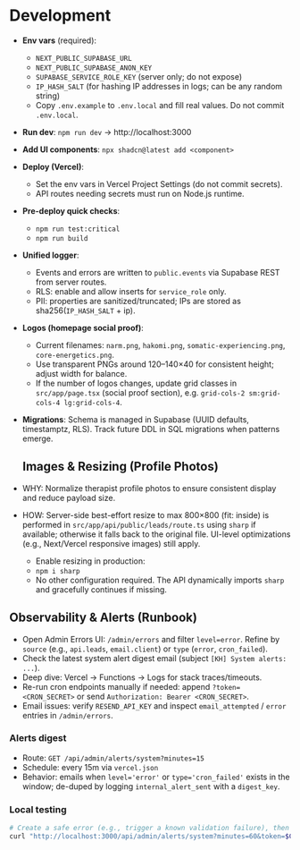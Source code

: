 # Development

- __Env vars__ (required):
  - `NEXT_PUBLIC_SUPABASE_URL`
  - `NEXT_PUBLIC_SUPABASE_ANON_KEY`
  - `SUPABASE_SERVICE_ROLE_KEY` (server only; do not expose)
  - `IP_HASH_SALT` (for hashing IP addresses in logs; can be any random string)
  - Copy `.env.example` to `.env.local` and fill real values. Do not commit `.env.local`.
- __Run dev__: `npm run dev` → http://localhost:3000
- __Add UI components__: `npx shadcn@latest add <component>`
- __Deploy (Vercel)__:
  - Set the env vars in Vercel Project Settings (do not commit secrets).
  - API routes needing secrets must run on Node.js runtime.
 
- __Pre-deploy quick checks__:
  - `npm run test:critical`
  - `npm run build`
  
- __Unified logger__:
  - Events and errors are written to `public.events` via Supabase REST from server routes.
  - RLS: enable and allow inserts for `service_role` only.
  - PII: properties are sanitized/truncated; IPs are stored as sha256(`IP_HASH_SALT` + ip).
- __Logos (homepage social proof)__:
  - Current filenames: `narm.png`, `hakomi.png`, `somatic-experiencing.png`, `core-energetics.png`.
  - Use transparent PNGs around 120–140×40 for consistent height; adjust width for balance.
  - If the number of logos changes, update grid classes in `src/app/page.tsx` (social proof section), e.g. `grid-cols-2 sm:grid-cols-4 lg:grid-cols-4`.
- __Migrations__: Schema is managed in Supabase (UUID defaults, timestamptz, RLS). Track future DDL in SQL migrations when patterns emerge.

  ## Images & Resizing (Profile Photos)

- WHY: Normalize therapist profile photos to ensure consistent display and reduce payload size.
- HOW: Server-side best-effort resize to max 800×800 (fit: inside) is performed in `src/app/api/public/leads/route.ts` using `sharp` if available; otherwise it falls back to the original file. UI-level optimizations (e.g., Next/Vercel responsive images) still apply.
  - Enable resizing in production:
  - `npm i sharp`
  - No other configuration required. The API dynamically imports `sharp` and gracefully continues if missing.

## Observability & Alerts (Runbook)

- Open Admin Errors UI: `/admin/errors` and filter `level=error`. Refine by `source` (e.g., `api.leads`, `email.client`) or `type` (`error`, `cron_failed`).
- Check the latest system alert digest email (subject `[KH] System alerts: ...`).
- Deep dive: Vercel → Functions → Logs for stack traces/timeouts.
- Re-run cron endpoints manually if needed: append `?token=<CRON_SECRET>` or send `Authorization: Bearer <CRON_SECRET>`.
- Email issues: verify `RESEND_API_KEY` and inspect `email_attempted` / `error` entries in `/admin/errors`.

### Alerts digest
- Route: `GET /api/admin/alerts/system?minutes=15`
- Schedule: every 15m via `vercel.json`
- Behavior: emails when `level='error'` or `type='cron_failed'` exists in the window; de-duped by logging `internal_alert_sent` with a `digest_key`.

### Local testing
```bash
# Create a safe error (e.g., trigger a known validation failure), then run:
curl "http://localhost:3000/api/admin/alerts/system?minutes=60&token=$CRON_SECRET"
```
